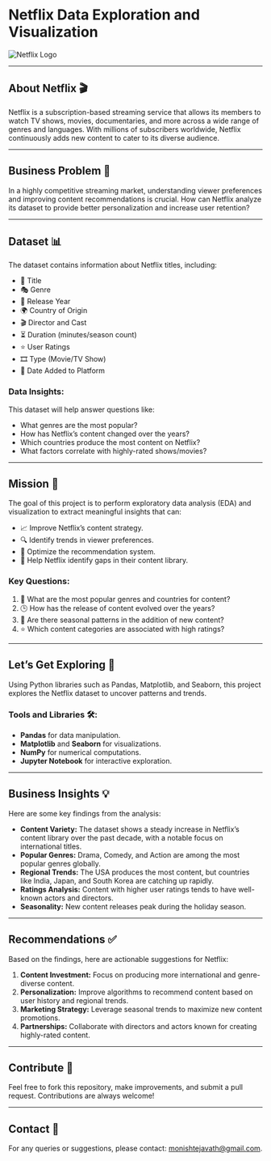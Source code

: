 # Netflix Data Exploration and Visualization

![Netflix Logo](https://upload.wikimedia.org/wikipedia/commons/0/08/Netflix_2015_logo.svg)

---

## About Netflix 🎬
Netflix is a subscription-based streaming service that allows its members to watch TV shows, movies, documentaries, and more across a wide range of genres and languages. With millions of subscribers worldwide, Netflix continuously adds new content to cater to its diverse audience.

---

## Business Problem 🤔
In a highly competitive streaming market, understanding viewer preferences and improving content recommendations is crucial. How can Netflix analyze its dataset to provide better personalization and increase user retention?

---

## Dataset 📊
The dataset contains information about Netflix titles, including:

- 🎥 Title
- 🎭 Genre
- 📅 Release Year
- 🌍 Country of Origin
- 🎬 Director and Cast
- ⏳ Duration (minutes/season count)
- ⭐ User Ratings
- 🎞️ Type (Movie/TV Show)
- 📆 Date Added to Platform

### Data Insights:
This dataset will help answer questions like:
- What genres are the most popular?
- How has Netflix’s content changed over the years?
- Which countries produce the most content on Netflix?
- What factors correlate with highly-rated shows/movies?

---

## Mission 🎯
The goal of this project is to perform exploratory data analysis (EDA) and visualization to extract meaningful insights that can:

- 📈 Improve Netflix’s content strategy.
- 🔍 Identify trends in viewer preferences.
- 🧠 Optimize the recommendation system.
- 🚀 Help Netflix identify gaps in their content library.

### Key Questions:
1. 📌 What are the most popular genres and countries for content?
2. 🕒 How has the release of content evolved over the years?
3. 🎉 Are there seasonal patterns in the addition of new content?
4. ⭐ Which content categories are associated with high ratings?

---

## Let’s Get Exploring 🔎
Using Python libraries such as Pandas, Matplotlib, and Seaborn, this project explores the Netflix dataset to uncover patterns and trends.

### Tools and Libraries 🛠️:
- **Pandas** for data manipulation.
- **Matplotlib** and **Seaborn** for visualizations.
- **NumPy** for numerical computations.
- **Jupyter Notebook** for interactive exploration.

---

## Business Insights 💡

Here are some key findings from the analysis:

- **Content Variety:** The dataset shows a steady increase in Netflix’s content library over the past decade, with a notable focus on international titles.
- **Popular Genres:** Drama, Comedy, and Action are among the most popular genres globally.
- **Regional Trends:** The USA produces the most content, but countries like India, Japan, and South Korea are catching up rapidly.
- **Ratings Analysis:** Content with higher user ratings tends to have well-known actors and directors.
- **Seasonality:** New content releases peak during the holiday season.

---

## Recommendations ✅

Based on the findings, here are actionable suggestions for Netflix:

1. **Content Investment:** Focus on producing more international and genre-diverse content.
2. **Personalization:** Improve algorithms to recommend content based on user history and regional trends.
3. **Marketing Strategy:** Leverage seasonal trends to maximize new content promotions.
4. **Partnerships:** Collaborate with directors and actors known for creating highly-rated content.

---

## Contribute 🤝
Feel free to fork this repository, make improvements, and submit a pull request. Contributions are always welcome!

---

## Contact 📩
For any queries or suggestions, please contact: [monishtejavath@gmail.com](mailto:monishtejavath@gmail.com.com).


